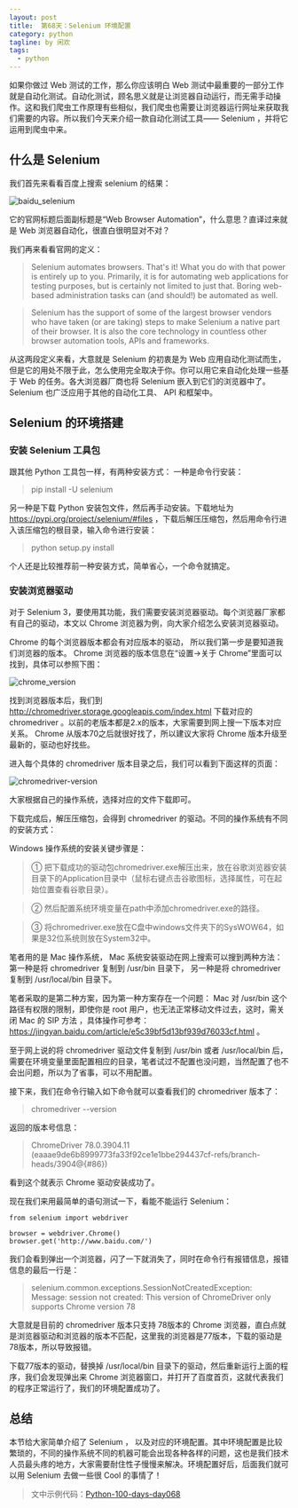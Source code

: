 ```yaml
---
layout: post
title:  第68天：Selenium 环境配置
category: python
tagline: by 闲欢
tags: 
  - python
---
```


如果你做过 Web 测试的工作，那么你应该明白 Web 测试中最重要的一部分工作就是自动化测试。自动化测试，顾名思义就是让浏览器自动运行，而无需手动操作。这和我们爬虫工作原理有些相似，我们爬虫也需要让浏览器运行网址来获取我们需要的内容。所以我们今天来介绍一款自动化测试工具—— Selenium ，并将它运用到爬虫中来。
<!--more-->

## 什么是 Selenium

我们首先来看看百度上搜索 selenium 的结果：

![baidu_selenium](http://www.justdopython.com/assets/images/2019/python/baidu_selenium.png)

它的官网标题后面副标题是“Web Browser Automation”，什么意思？直译过来就是 Web 浏览器自动化，很直白很明显对不对？

我们再来看看官网的定义：

>Selenium automates browsers. That's it! What you do with that power is entirely up to you. Primarily, it is for automating web applications for testing purposes, but is certainly not limited to just that. Boring web-based administration tasks can (and should!) be automated as well.

>Selenium has the support of some of the largest browser vendors who have taken (or are taking) steps to make Selenium a native part of their browser. It is also the core technology in countless other browser automation tools, APIs and frameworks.

从这两段定义来看，大意就是 Selenium 的初衷是为 Web 应用自动化测试而生，但是它的用处不限于此，怎么使用完全取决于你。你可以用它来自动化处理一些基于 Web 的任务。各大浏览器厂商也将 Selenium 嵌入到它们的浏览器中了。 Selenium 也广泛应用于其他的自动化工具、 API 和框架中。

## Selenium 的环境搭建

### 安装 Selenium 工具包

跟其他 Python 工具包一样，有两种安装方式：
一种是命令行安装：

>pip install -U selenium

另一种是下载 Python 安装包文件，然后再手动安装。下载地址为 https://pypi.org/project/selenium/#files ，下载后解压压缩包，然后用命令行进入该压缩包的根目录，输入命令进行安装：

>python setup.py install

个人还是比较推荐前一种安装方式，简单省心，一个命令就搞定。

### 安装浏览器驱动

对于 Selenium 3，要使用其功能，我们需要安装浏览器驱动。每个浏览器厂家都有自己的驱动，本文以 Chrome 浏览器为例，向大家介绍怎么安装浏览器驱动。

Chrome 的每个浏览器版本都会有对应版本的驱动，
所以我们第一步是要知道我们浏览器的版本。 Chrome 浏览器的版本信息在“设置->关于 Chrome”里面可以找到，具体可以参照下图：

![chrome_version](http://www.justdopython.com/assets/images/2019/python/chrome_version.png)

找到浏览器版本后，我们到 http://chromedriver.storage.googleapis.com/index.html 下载对应的 chromedriver 。以前的老版本都是2.x的版本，大家需要到网上搜一下版本对应关系。 Chrome 从版本70之后就很好找了，所以建议大家将 Chrome 版本升级至最新的，驱动也好找些。

进入每个具体的 chromedriver 版本目录之后，我们可以看到下面这样的页面：

![chromedriver-version](http://www.justdopython.com/assets/images/2019/python/chromedriver-version.png)

大家根据自己的操作系统，选择对应的文件下载即可。

下载完成后，解压压缩包，会得到 chromedriver 的驱动。不同的操作系统有不同的安装方式：

Windows 操作系统的安装关键步骤是：
>① 把下载成功的驱动包chromedriver.exe解压出来，放在谷歌浏览器安装目录下的Application目录中（鼠标右键点击谷歌图标，选择属性，可在起始位置查看谷歌目录）。

>② 然后配置系统环境变量在path中添加chromedriver.exe的路径。

>③ 将chromedriver.exe放在C盘中windows文件夹下的SysWOW64，如果是32位系统则放在System32中。

笔者用的是 Mac 操作系统， Mac 系统安装驱动在网上搜索可以搜到两种方法：第一种是将 chromedriver 复制到 /usr/bin 目录下，
另一种是将 chromedriver 复制到 /usr/local/bin 目录下。

笔者采取的是第二种方案，因为第一种方案存在一个问题： Mac 对 /usr/bin 这个路径有权限的限制，即使你是 root 用户，也无法正常移动文件过去，这时，需关闭 Mac 的 SIP 方法 ，具体操作可参考：https://jingyan.baidu.com/article/e5c39bf5d13bf939d76033cf.html 。

至于网上说的将 chromedriver 驱动文件复制到 /usr/bin 或者 /usr/local/bin 后，需要在环境变量里面配置相应的目录，笔者试过不配置也没问题，当然配置了也不会出问题，所以为了省事，可以不用配置。

接下来，我们在命令行输入如下命令就可以查看我们的 chromedriver 版本了：

>chromedriver --version

返回的版本号信息：

>ChromeDriver 78.0.3904.11 (eaaae9de6b8999773fa33f92ce1e1bbe294437cf-refs/branch-heads/3904@{#86})

看到这个就表示 Chrome 驱动安装成功了。

现在我们来用最简单的语句测试一下，看能不能运行 Selenium：

```
from selenium import webdriver

browser = webdriver.Chrome()
browser.get('http://www.baidu.com/')
```

我们会看到弹出一个浏览器，闪了一下就消失了，同时在命令行有报错信息，报错信息的最后一行是：

>selenium.common.exceptions.SessionNotCreatedException: Message: session not created: This version of ChromeDriver only supports Chrome version 78

大意就是目前的 chromedriver 版本只支持 78版本的 Chrome 浏览器，直白点就是浏览器驱动和浏览器的版本不匹配，这里我的浏览器是77版本，下载的驱动是78版本，所以导致报错。

下载77版本的驱动，替换掉 /usr/local/bin 目录下的驱动，然后重新运行上面的程序，我们会发现弹出来 Chrome 浏览器窗口，并打开了百度首页，这就代表我们的程序正常运行了，我们的环境配置成功了。

## 总结

本节给大家简单介绍了 Selenium ， 以及对应的环境配置。其中环境配置是比较繁琐的，不同的操作系统不同的机器可能会出现各种各样的问题，这也是我们技术人员最头疼的地方，大家需要耐住性子慢慢来解决。环境配置好后，后面我们就可以用 Selenium 去做一些很 Cool 的事情了！

> 文中示例代码：[Python-100-days-day068](https://github.com/JustDoPython/python-100-day/tree/master/day-068)